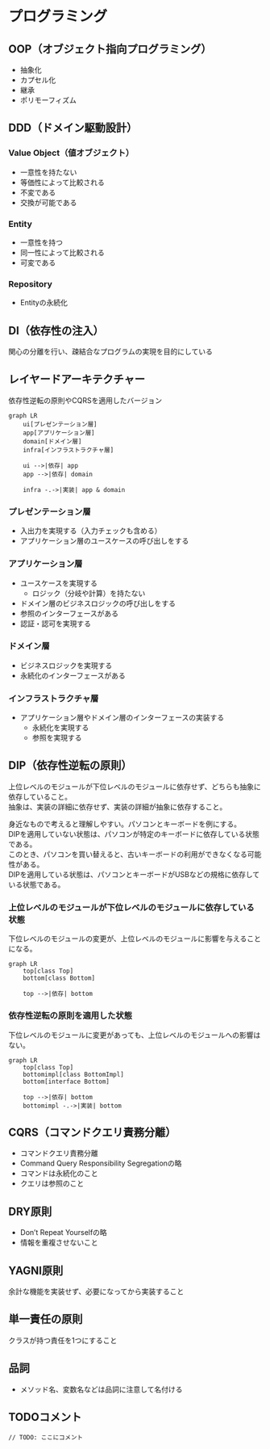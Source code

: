 # プログラミング
## OOP（オブジェクト指向プログラミング）
* 抽象化
* カプセル化
* 継承
* ポリモーフィズム

## DDD（ドメイン駆動設計）
### Value Object（値オブジェクト）
* 一意性を持たない
* 等価性によって比較される
* 不変である
* 交換が可能である

### Entity
* 一意性を持つ
* 同一性によって比較される
* 可変である

### Repository
* Entityの永続化

## DI（依存性の注入）
関心の分離を行い、疎結合なプログラムの実現を目的にしている

## レイヤードアーキテクチャー
依存性逆転の原則やCQRSを適用したバージョン  

```mermaid
graph LR
    ui[プレゼンテーション層]
    app[アプリケーション層]
    domain[ドメイン層]
    infra[インフラストラクチャ層]

    ui -->|依存| app
    app -->|依存| domain

    infra -.->|実装| app & domain
```

### プレゼンテーション層
* 入出力を実現する（入力チェックも含める）
* アプリケーション層のユースケースの呼び出しをする

### アプリケーション層
* ユースケースを実現する
    * ロジック（分岐や計算）を持たない
* ドメイン層のビジネスロジックの呼び出しをする
* 参照のインターフェースがある
* 認証・認可を実現する

### ドメイン層
* ビジネスロジックを実現する
* 永続化のインターフェースがある

### インフラストラクチャ層
* アプリケーション層やドメイン層のインターフェースの実装する
    * 永続化を実現する
    * 参照を実現する

## DIP（依存性逆転の原則）
上位レベルのモジュールが下位レベルのモジュールに依存せず、どちらも抽象に依存していること。  
抽象は、実装の詳細に依存せず、実装の詳細が抽象に依存すること。  
  
身近なもので考えると理解しやすい。パソコンとキーボードを例にする。  
DIPを適用していない状態は、パソコンが特定のキーボードに依存している状態である。  
このとき、パソコンを買い替えると、古いキーボードの利用ができなくなる可能性がある。  
DIPを適用している状態は、パソコンとキーボードがUSBなどの規格に依存している状態である。  

### 上位レベルのモジュールが下位レベルのモジュールに依存している状態
下位レベルのモジュールの変更が、上位レベルのモジュールに影響を与えることになる。  
```mermaid
graph LR
    top[class Top]
    bottom[class Bottom]

    top -->|依存| bottom
```

### 依存性逆転の原則を適用した状態
下位レベルのモジュールに変更があっても、上位レベルのモジュールへの影響はない。
```mermaid
graph LR
    top[class Top]
    bottomimpl[class BottomImpl]
    bottom[interface Bottom]

    top -->|依存| bottom
    bottomimpl -.->|実装| bottom
```

## CQRS（コマンドクエリ責務分離）
* コマンドクエリ責務分離
* Command Query Responsibility Segregationの略
* コマンドは永続化のこと
* クエリは参照のこと

## DRY原則
* Don’t Repeat Yourselfの略
* 情報を重複させないこと

## YAGNI原則
余計な機能を実装せず、必要になってから実装すること

## 単一責任の原則
クラスが持つ責任を1つにすること

## 品詞
* メソッド名、変数名などは品詞に注意して名付ける

## TODOコメント
```
// TODO: ここにコメント
```